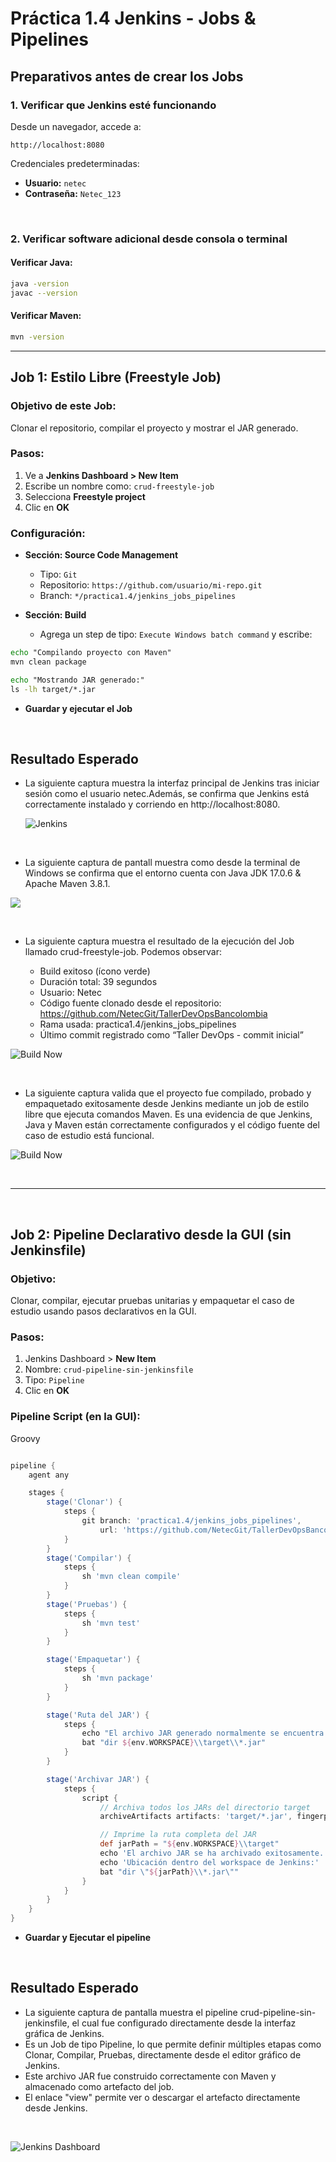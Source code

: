 
# Práctica 1.4 Jenkins - Jobs & Pipelines


## **Preparativos antes de crear los Jobs**

### 1. Verificar que Jenkins esté funcionando

Desde un navegador, accede a:

```
http://localhost:8080
```

Credenciales predeterminadas:

* **Usuario:** `netec`
* **Contraseña:** `Netec_123`

<br/>

### 2. Verificar software adicional desde consola o terminal

#### Verificar Java:

```bash
java -version
javac --version
```

#### Verificar Maven:

```bash
mvn -version
```

---

## Job 1: **Estilo Libre (Freestyle Job)**

### Objetivo de este Job:

Clonar el repositorio, compilar el proyecto y mostrar el JAR generado.

### Pasos:

1. Ve a **Jenkins Dashboard > New Item**
2. Escribe un nombre como: `crud-freestyle-job`
3. Selecciona **Freestyle project**
4. Clic en **OK**

### Configuración:

* **Sección: Source Code Management**

  * Tipo: `Git`
  * Repositorio: `https://github.com/usuario/mi-repo.git`
  * Branch: `*/practica1.4/jenkins_jobs_pipelines`

* **Sección: Build**

  * Agrega un step de tipo: `Execute Windows batch command` y escribe:

```cmd
echo "Compilando proyecto con Maven"
mvn clean package

echo "Mostrando JAR generado:"
ls -lh target/*.jar
```

* **Guardar y ejecutar el Job**

<br/>


## Resultado Esperado

* La siguiente captura muestra la interfaz principal de Jenkins tras iniciar sesión como el usuario netec.Además, se confirma que Jenkins está correctamente instalado y corriendo en http://localhost:8080.

  ![Jenkins](../images/i4.png)

<br/>

* La siguiente captura de pantall muestra como desde la terminal de Windows se confirma que el entorno cuenta con Java JDK 17.0.6 & Apache Maven 3.8.1.  

![](../images/i5.png)

<br/>

* La siguiente captura muestra el resultado de la ejecución del Job llamado crud-freestyle-job. Podemos observar:

  * Build exitoso (ícono verde)
  * Duración total: 39 segundos
  * Usuario: Netec
  * Código fuente clonado desde el repositorio: https://github.com/NetecGit/TallerDevOpsBancolombia
  * Rama usada: practica1.4/jenkins_jobs_pipelines
  * Último commit registrado como “Taller DevOps - commit inicial”

![Build Now](../images/i6.png)

<br/>

* La siguiente captura valida que el proyecto fue compilado, probado y empaquetado exitosamente desde Jenkins mediante un job de estilo libre que ejecuta comandos Maven. Es una evidencia de que Jenkins, Java y Maven están correctamente configurados y el código fuente del caso de estudio está funcional.

![Build Now](../images/i7.png)

<br/>

---
<br/>


## Job 2: **Pipeline Declarativo desde la GUI (sin Jenkinsfile)**

### Objetivo:

Clonar, compilar, ejecutar pruebas unitarias y empaquetar el caso de estudio usando pasos declarativos en la GUI.


### Pasos:

1. Jenkins Dashboard > **New Item**
2. Nombre: `crud-pipeline-sin-jenkinsfile`
3. Tipo: `Pipeline`
4. Clic en **OK**

### Pipeline Script (en la GUI):

Groovy

```groovy

pipeline {
    agent any

    stages {
        stage('Clonar') {
            steps {
                git branch: 'practica1.4/jenkins_jobs_pipelines',
                    url: 'https://github.com/NetecGit/TallerDevOpsBancolombia'
            }
        }
        stage('Compilar') {
            steps {
                sh 'mvn clean compile'
            }
        }
        stage('Pruebas') {
            steps {
                sh 'mvn test'
            }
        }

        stage('Empaquetar') {
            steps {
                sh 'mvn package'
            }
        }

        stage('Ruta del JAR') {
            steps {
                echo "El archivo JAR generado normalmente se encuentra en: ${env.WORKSPACE}"
                bat "dir ${env.WORKSPACE}\\target\\*.jar"
            }
        }

        stage('Archivar JAR') {
            steps {
                script {
                    // Archiva todos los JARs del directorio target
                    archiveArtifacts artifacts: 'target/*.jar', fingerprint: true

                    // Imprime la ruta completa del JAR
                    def jarPath = "${env.WORKSPACE}\\target"
                    echo 'El archivo JAR se ha archivado exitosamente.'
                    echo 'Ubicación dentro del workspace de Jenkins:'
                    bat "dir \"${jarPath}\\*.jar\""
                }
            }
        }
    }
}


```

* **Guardar y Ejecutar el pipeline**

<br/>

## Resultado Esperado

* La siguiente captura de pantalla muestra el pipeline crud-pipeline-sin-jenkinsfile, el cual fue configurado directamente desde la interfaz gráfica de Jenkins.
* Es un Job de tipo Pipeline, lo que permite definir múltiples etapas como Clonar, Compilar, Pruebas, directamente desde el editor gráfico de Jenkins.
* Este archivo JAR fue construido correctamente con Maven y almacenado como artefacto del job.
* El enlace "view" permite ver o descargar el artefacto directamente desde Jenkins.

<br/>

![Jenkins Dashboard](../images/i8.png)